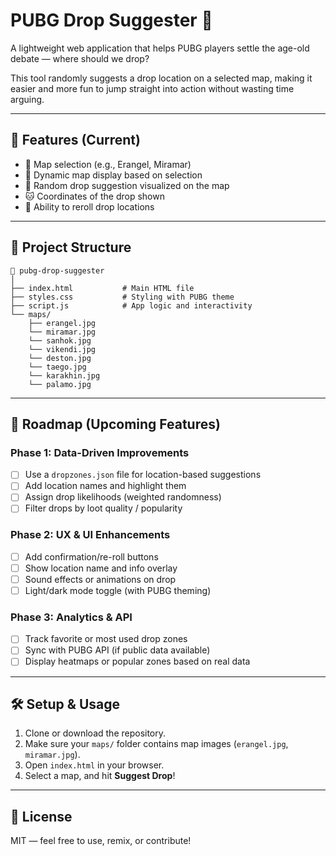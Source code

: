 # PUBG Drop Suggester 🎯

A lightweight web application that helps PUBG players settle the age-old debate — where should we drop?

This tool randomly suggests a drop location on a selected map, making it easier and more fun to jump straight into action without wasting time arguing.

---

## 🚀 Features (Current)

- 🔘 Map selection (e.g., Erangel, Miramar)
- 🗽️ Dynamic map display based on selection
- 🎯 Random drop suggestion visualized on the map
- 🐱 Coordinates of the drop shown
- 🔁 Ability to reroll drop locations

---

## 📁 Project Structure

```
📁 pubg-drop-suggester
│
├── index.html           # Main HTML file
├── styles.css           # Styling with PUBG theme
├── script.js            # App logic and interactivity
└── maps/
    ├── erangel.jpg
    └── miramar.jpg
    └── sanhok.jpg
    └── vikendi.jpg
    └── deston.jpg
    └── taego.jpg
    └── karakhin.jpg
    └── palamo.jpg
```

---

## 🚣️ Roadmap (Upcoming Features)

### Phase 1: Data-Driven Improvements
- [ ] Use a `dropzones.json` file for location-based suggestions
- [ ] Add location names and highlight them
- [ ] Assign drop likelihoods (weighted randomness)
- [ ] Filter drops by loot quality / popularity

### Phase 2: UX & UI Enhancements
- [ ] Add confirmation/re-roll buttons
- [ ] Show location name and info overlay
- [ ] Sound effects or animations on drop
- [ ] Light/dark mode toggle (with PUBG theming)

### Phase 3: Analytics & API
- [ ] Track favorite or most used drop zones
- [ ] Sync with PUBG API (if public data available)
- [ ] Display heatmaps or popular zones based on real data

---

## 🛠️ Setup & Usage

1. Clone or download the repository.
2. Make sure your `maps/` folder contains map images (`erangel.jpg`, `miramar.jpg`).
3. Open `index.html` in your browser.
4. Select a map, and hit **Suggest Drop**!

---

## 📄 License

MIT — feel free to use, remix, or contribute!
